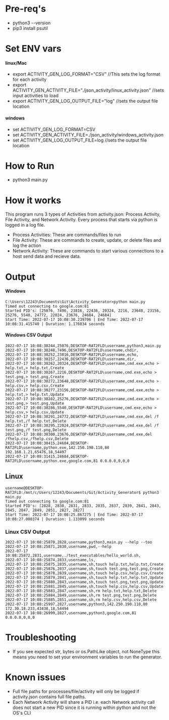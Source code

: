 


# Pre-req's
- python3 --version
- pip3 install psutil

# Set ENV vars
#### linux/Mac
- export ACTIVITY_GEN_LOG_FORMAT="CSV" //This sets the log format for each activity
- export ACTIVITY_GEN_ACTIVITY_FILE="./json_activity/linux_activity.json" //sets input activities to load
- export ACTIVITY_GEN_LOG_OUTPUT_FILE="log" //sets the output file location

#### windows
- set ACTIVITY_GEN_LOG_FORMAT=CSV
- set ACTIVITY_GEN_ACTIVITY_FILE=./json_activity/windows_activity.json
- set ACTIVITY_GEN_LOG_OUTPUT_FILE=log //sets the output file location

# How to Run
- python3 main.py

# How it works
This program runs 3 types of Activities from activity.json: Process Activity, File Activity, and Network Activity.
Every process that starts via python is logged in a log file.

- Process Activities: These are commands/files to run
- File Activity: These are commands to create, update, or delete files and log the action
- Network Activity: These are commands to start various connections to a host send data and recieve data. 


# Output

#### Windows
```
C:\Users\12243\Documents\Git\Activity_Generator>python main.py
Timed out connecting to google.com:81
Started PID's: [25076, 7496, 23816, 22436, 20324, 2216, 23648, 23156, 25276, 5540, 24772, 22024, 23676, 24684, 24684]
Start Time: 2022-07-17 10:08:30.239706 | End Time: 2022-07-17 10:08:31.415740 | Duration: 1.176034 seconds
```
#### Windows CSV Output
```
2022-07-17 10:08:30244,25076,DESKTOP-RAT2FLD\username,python3,main.py
2022-07-17 10:08:30248,7496,DESKTOP-RAT2FLD\username,chdir,
2022-07-17 10:08:30252,23816,DESKTOP-RAT2FLD\username,echo,
2022-07-17 10:08:30257,22436,DESKTOP-RAT2FLD\username,dir,
2022-07-17 10:08:30262,20324,DESKTOP-RAT2FLD\username,cmd.exe,echo > help.txt,> help.txt,Create
2022-07-17 10:08:30267,2216,DESKTOP-RAT2FLD\username,cmd.exe,echo > test.png,> test.png,Create
2022-07-17 10:08:30272,23648,DESKTOP-RAT2FLD\username,cmd.exe,echo > help.csv,> help.csv,Create
2022-07-17 10:08:30277,23156,DESKTOP-RAT2FLD\username,cmd.exe,echo > help.txt,> help.txt,Update
2022-07-17 10:08:30282,25276,DESKTOP-RAT2FLD\username,cmd.exe,echo > test.png,> test.png,Update
2022-07-17 10:08:30286,5540,DESKTOP-RAT2FLD\username,cmd.exe,echo > help.csv,> help.csv,Update
2022-07-17 10:08:30291,24772,DESKTOP-RAT2FLD\username,cmd.exe,del /f help.txt,/f help.txt,Delete
2022-07-17 10:08:30295,22024,DESKTOP-RAT2FLD\username,cmd.exe,del /f test.png,/f test.png,Delete
2022-07-17 10:08:30300,23676,DESKTOP-RAT2FLD\username,cmd.exe,del /fhelp.csv,/fhelp.csv,Delete
2022-07-17 10:08:30415,24684,DESKTOP-RAT2FLD\username,python.exe,142.250.190.110,80 192.168.1.21,65476,18,54497
2022-07-17 10:08:31415,24684,DESKTOP-RAT2FLD\username,python.exe,google.com,81 0.0.0.0,0,0,0
```
## Linux
```
username@DESKTOP-RAT2FLD:/mnt/c/Users/12243/Documents/Git/Activity_Generator$ python3 main.py
Timed out connecting to google.com:81
Started PID's: [2828, 2830, 2831, 2833, 2835, 2837, 2839, 2841, 2843, 2845, 2847, 2849, 2851, 2827, 2827]
Start Time: 2022-07-17 10:08:25.867275 | End Time: 2022-07-17 10:08:27.000374 | Duration: 1.133099 seconds
```

### Linux CSV Output
```
2022-07-17 10:08:25870,2828,username,python3,main.py --help --too
2022-07-17 10:08:25871,2830,username,pwd,--help
2022-07-17 10:08:25872,2831,username,./test_executables/hello_world.sh,
2022-07-17 10:08:25874,2833,username,ls,
2022-07-17 10:08:25875,2835,username,sh,touch help.txt,help.txt,Create
2022-07-17 10:08:25876,2837,username,sh,touch test.png,test.png,Create
2022-07-17 10:08:25878,2839,username,sh,touch help.csv,help.csv,Create
2022-07-17 10:08:25879,2841,username,sh,touch help.txt,help.txt,Update
2022-07-17 10:08:25880,2843,username,sh,touch test.png,test.png,Update
2022-07-17 10:08:25881,2845,username,sh,touch help.csv,help.csv,Update
2022-07-17 10:08:25883,2847,username,sh,rm help.txt,help.txt,Delete
2022-07-17 10:08:25884,2849,username,sh,rm test.png,test.png,Delete
2022-07-17 10:08:25885,2851,username,sh,rm help.csv,help.csv,Delete
2022-07-17 10:08:25997,2827,username,python3,142.250.190.110,80 172.30.18.233,43438,18,54494
2022-07-17 10:08:26999,2827,username,python3,google.com,81 0.0.0.0,0,0,0
```
# Troubleshooting
- If you see expected str, bytes or os.PathLike object, not NoneType this means you need to set your environment variables to run the generator.


# Known issues
- Full file paths for processes/file/activity will only be logged if activity.json contains full file paths.
- Each Network Activity will share a PID i.e. each Network activity call does not start a new PID since it is running within python and not the OS's CLI